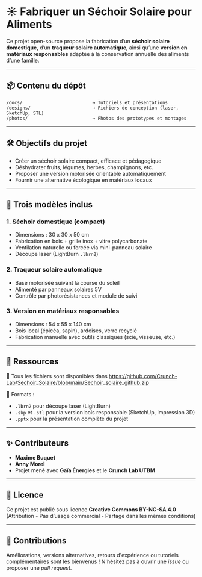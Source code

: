 # ☀️ Fabriquer un Séchoir Solaire pour Aliments

Ce projet open-source propose la fabrication d’un **séchoir solaire domestique**, d’un **traqueur solaire automatique**, ainsi qu’une **version en matériaux responsables** adaptée à la conservation annuelle des aliments d’une famille.

---

## 📦 Contenu du dépôt

```
/docs/                          → Tutoriels et présentations
/designs/                       → Fichiers de conception (laser, SketchUp, STL)
/photos/                        → Photos des prototypes et montages
```

---

## 🛠️ Objectifs du projet

- Créer un séchoir solaire compact, efficace et pédagogique
- Déshydrater fruits, légumes, herbes, champignons, etc.
- Proposer une version motorisée orientable automatiquement
- Fournir une alternative écologique en matériaux locaux

---

## 🔧 Trois modèles inclus

### 1. Séchoir domestique (compact)
- Dimensions : 30 x 30 x 50 cm
- Fabrication en bois + grille inox + vitre polycarbonate
- Ventilation naturelle ou forcée via mini-panneau solaire
- Découpe laser (LightBurn `.lbrn2`)

### 2. Traqueur solaire automatique
- Base motorisée suivant la course du soleil
- Alimenté par panneaux solaires 5V
- Contrôle par photorésistances et module de suivi

### 3. Version en matériaux responsables
- Dimensions : 54 x 55 x 140 cm
- Bois local (épicéa, sapin), ardoises, verre recyclé
- Fabrication manuelle avec outils classiques (scie, visseuse, etc.)

---

## 🧰 Ressources

📁 Tous les fichiers sont disponibles dans https://github.com/Crunch-Lab/Sechoir_Solaire/blob/main/Sechoir_solaire_github.zip

💾 Formats :
- `.lbrn2` pour découpe laser (LightBurn)
- `.skp` et `.stl` pour la version bois responsable (SketchUp, impression 3D)
- `.pptx` pour la présentation complète du projet

---

## ✨ Contributeurs

- **Maxime Buquet**
- **Anny Morel**
- Projet mené avec **Gaïa Énergies** et le **Crunch Lab UTBM**

---

## 📜 Licence

Ce projet est publié sous licence **Creative Commons BY-NC-SA 4.0**  
(Attribution - Pas d’usage commercial - Partage dans les mêmes conditions)

---

## 🤝 Contributions

Améliorations, versions alternatives, retours d'expérience ou tutoriels complémentaires sont les bienvenus ! N'hésitez pas à ouvrir une *issue* ou proposer une *pull request*.
